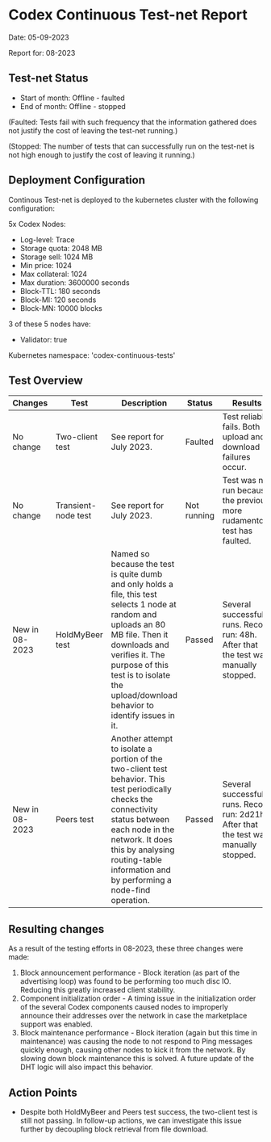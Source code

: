 # Codex Continuous Test-net Report
Date: 05-09-2023

Report for: 08-2023


## Test-net Status
- Start of month: Offline - faulted
- End of month: Offline - stopped

(Faulted: Tests fail with such frequency that the information gathered does not justify the cost of leaving the test-net running.)

(Stopped: The number of tests that can successfully run on the test-net is not high enough to justify the cost of leaving it running.)

## Deployment Configuration
Continous Test-net is deployed to the kubernetes cluster with the following configuration:

5x Codex Nodes:
- Log-level: Trace
- Storage quota: 2048 MB
- Storage sell: 1024 MB
- Min price: 1024
- Max collateral: 1024
- Max duration: 3600000 seconds
- Block-TTL: 180 seconds
- Block-MI: 120 seconds
- Block-MN: 10000 blocks

3 of these 5 nodes have:
- Validator: true

Kubernetes namespace: 'codex-continuous-tests'

## Test Overview
| Changes        | Test                | Description                                                                                                                                                                                                                                                   | Status      | Results                                                                               |
|----------------|---------------------|---------------------------------------------------------------------------------------------------------------------------------------------------------------------------------------------------------------------------------------------------------------|-------------|---------------------------------------------------------------------------------------|
| No change      | Two-client test     | See report for July 2023.                                                                                                                                                                                                                                     | Faulted     | Test reliably fails. Both upload and download failures occur.                         |
| No change      | Transient-node test | See report for July 2023.                                                                                                                                                                                                                                     | Not running | Test was not run because the previous more rudamentory test has faulted.              |
| New in 08-2023 | HoldMyBeer test     | Named so because the test is quite dumb and only holds a file, this test selects 1 node at random and uploads an 80 MB file. Then it downloads and verifies it. The purpose of this test is to isolate the upload/download behavior to identify issues in it. | Passed      | Several successful runs. Record run: 48h. After that the test was manually stopped.   |
| New in 08-2023 | Peers test          | Another attempt to isolate a portion of the two-client test behavior. This test periodically checks the connectivity status between each node in the network. It does this by analysing routing-table information and by performing a node-find operation.    | Passed      | Several successful runs. Record run: 2d21h. After that the test was manually stopped. |

## Resulting changes
As a result of the testing efforts in 08-2023, these three changes were made:
1. Block announcement performance - Block iteration (as part of the advertising loop) was found to be performing too much disc IO. Reducing this greatly increased client stability.
1. Component initialization order - A timing issue in the initialization order of the several Codex components caused nodes to improperly announce their addresses over the network in case the marketplace support was enabled.
1. Block maintenance performance - Block iteration (again but this time in maintenance) was causing the node to not respond to Ping messages quickly enough, causing other nodes to kick it from the network. By slowing down block maintenance this is solved. A future update of the DHT logic will also impact this behavior.

## Action Points
- Despite both HoldMyBeer and Peers test success, the two-client test is still not passing. In follow-up actions, we can investigate this issue further by decoupling block retrieval from file download.
